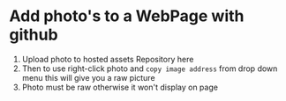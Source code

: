 # Add photo's to a WebPage with github
1. Upload photo to hosted assets Repository here
2. Then to use right-click photo and `copy image address` from drop down menu this will give you a raw picture
3. Photo must be raw otherwise it won't display on page
